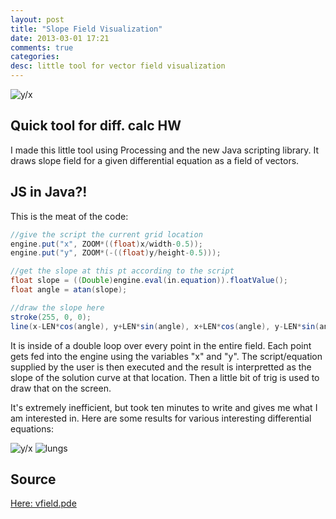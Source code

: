 ```yaml
---
layout: post
title: "Slope Field Visualization"
date: 2013-03-01 17:21
comments: true
categories: 
desc: little tool for vector field visualization
---
```


![y/x]({{site.url}}/images/posts/vfield/vfield-ripples.png)

Quick tool for diff. calc HW
----------------------------
I made this little tool using Processing and the new Java scripting library. It draws slope field for a given differential equation as a field of vectors.

JS in Java?!
------------
This is the meat of the code:

~~~ java
//give the script the current grid location
engine.put("x", ZOOM*((float)x/width-0.5));
engine.put("y", ZOOM*(-((float)y/height-0.5)));

//get the slope at this pt according to the script
float slope = ((Double)engine.eval(in.equation)).floatValue();
float angle = atan(slope);

//draw the slope here
stroke(255, 0, 0);
line(x-LEN*cos(angle), y+LEN*sin(angle), x+LEN*cos(angle), y-LEN*sin(angle));
~~~

It is inside of a double loop over every point in the entire field. Each point gets fed into the engine using the variables "x" and "y". The script/equation supplied by the user is then executed and the result is interpretted as the slope of the solution curve at that location. Then a little bit of trig is used to draw that on the screen.

It's extremely inefficient, but took ten minutes to write and gives me what I am interested in. Here are some results for various interesting differential equations:

![y/x]({{site.url}}/images/posts/vfield/vfield-y_div_x.png)
![lungs]({{site.url}}/images/posts/vfield/vfield-lungs.png)

Source
------
[Here: vfield.pde]({{site.url}}/uploads/code/vfield.pde)
